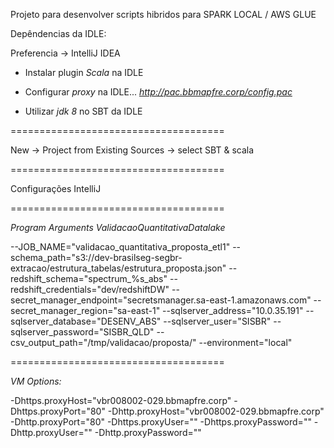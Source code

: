 Projeto para desenvolver scripts hibridos para SPARK LOCAL / AWS GLUE

Depêndencias da IDLE:

Preferencia -> IntelliJ IDEA

- Instalar plugin *Scala* na IDLE

- Configurar *proxy* na IDLE...  *http://pac.bbmapfre.corp/config.pac*

- Utilizar *jdk 8* no SBT da IDLE


=====================================

New -> Project from Existing Sources -> select SBT & scala

=====================================

Configurações IntelliJ

=====================================

*Program Arguments ValidacaoQuantitativaDatalake*

--JOB_NAME="validacao_quantitativa_proposta_etl1"
--schema_path="s3://dev-brasilseg-segbr-extracao/estrutura_tabelas/estrutura_proposta.json"
--redshift_schema="spectrum_%s_abs"
--redshift_credentials="dev/redshiftDW"
--secret_manager_endpoint="secretsmanager.sa-east-1.amazonaws.com"
--secret_manager_region="sa-east-1"
--sqlserver_address="10.0.35.191"
--sqlserver_database="DESENV_ABS"
--sqlserver_user="SISBR"
--sqlserver_password="SISBR_QLD"
--csv_output_path="/tmp/validacao/proposta/"
--environment="local"

=====================================

*VM Options:*

-Dhttps.proxyHost="vbr008002-029.bbmapfre.corp"
-Dhttps.proxyPort="80"
-Dhttp.proxyHost="vbr008002-029.bbmapfre.corp"
-Dhttp.proxyPort="80"
-Dhttps.proxyUser=""
-Dhttps.proxyPassword=""
-Dhttp.proxyUser=""
-Dhttp.proxyPassword=""

